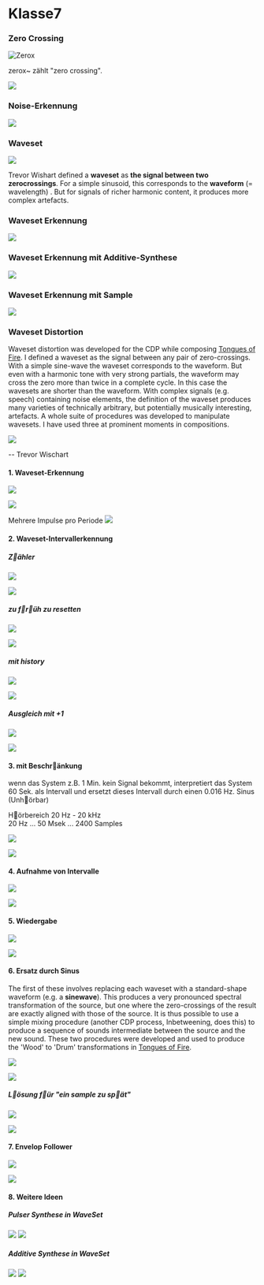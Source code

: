 # Klasse7


### Zero Crossing

![Zerox](Klasse7/png/zerox.png)

zerox~ zählt "zero crossing".

![](Klasse7/png/zerocross.png)


### Noise-Erkennung

![](Klasse7/png/noisiness.png)


### Waveset

![](Klasse7/png/waveset.png)

Trevor Wishart defined a **waveset** as **the signal between two zerocrossings**. For a simple sinusoid, this corresponds to the **waveform** (= wavelength) . But for signals of richer harmonic content, it produces more complex artefacts.

### Waveset Erkennung 

![](Klasse7/png/zerocross1.png)


### Waveset Erkennung mit Additive-Synthese
![](Klasse7/png/zerocross2.png)

### Waveset Erkennung mit Sample
![](Klasse7/png/zerocross3.png)



### Waveset Distortion


Waveset distortion was developed for the CDP while composing [Tongues of Fire](https://www.youtube.com/watch?v=x-Or7VaMlEI). I defined a waveset as the signal between any pair of zero-crossings. With a simple sine-wave the waveset corresponds to the waveform. But even with a harmonic tone with very strong partials, the waveform may cross the zero more than twice in a complete cycle. In this case the wavesets are shorter than the waveform. With complex signals (e.g. speech) containing noise elements, the definition of the waveset produces many varieties of technically arbitrary, but potentially musically interesting, artefacts. A whole suite of procedures was developed to manipulate wavesets. I have used three at prominent moments in compositions.

![](Klasse7/png/waveforms.png)


-- Trevor Wischart

#### 1. Waveset-Erkennung 

![](Klasse7/png/ws1.png)

![](Klasse7/png/ws1_gen.png)

Mehrere Impulse pro Periode
![](Klasse7/png/ws1_additive.png)

#### 2. Waveset-Intervallerkennung 

##### Z￿ähler
![](Klasse7/png/ws2_0.png)

![](Klasse7/png/ws2_0_gen.png)

##### zu f￿r￿üh zu resetten

![](Klasse7/png/ws2_1.png)

![](Klasse7/png/ws2_1_gen.png)

##### mit history

![](Klasse7/png/ws2_2.png)

![](Klasse7/png/ws2_2_gen.png)

##### Ausgleich mit +1

![](Klasse7/png/ws2_3.png)

![](Klasse7/png/ws2_3_gen.png)

#### 3. mit Beschr￿änkung

wenn das System z.B. 1 Min. kein Signal bekommt, interpretiert das System 60 Sek. als Intervall und ersetzt dieses Intervall durch einen 0.016 Hz. Sinus (Unh￿örbar)

H￿örbereich 20 Hz - 20 kHz  
20 Hz ... 50 Msek ... 2400 Samples
 

![](Klasse7/png/ws3.png)

![](Klasse7/png/ws3_gen.png)

#### 4. Aufnahme von Intervalle

![](Klasse7/png/ws4.png)

![](Klasse7/png/ws4_gen.png)

#### 5. Wiedergabe

![](Klasse7/png/ws5.png)

![](Klasse7/png/ws5_gen.png)


#### 6. Ersatz durch Sinus


The first of these involves replacing each waveset with a standard-shape waveform (e.g. a **sinewave**). This produces a very pronounced spectral transformation of the source, but one where the zero-crossings of the result are exactly aligned with those of the source. It is thus possible to use a simple mixing procedure (another CDP process, Inbetweening, does this) to produce a sequence of sounds intermediate between the source and the new sound. These two procedures were developed and used to produce the 'Wood' to 'Drum' transformations in [Tongues of Fire](https://www.youtube.com/watch?v=Ude4717dlsQ).

![](Klasse7/png/ws6.png)

![](Klasse7/png/ws6_gen.png)

##### L￿ösung f￿ür "ein sample zu sp￿ät"

![](Klasse7/png/ws6_2.png)

![](Klasse7/png/ws6_2_gen.png)

#### 7. Envelop Follower

![](Klasse7/png/ws7.png)

![](Klasse7/png/ws7_gen.png)

#### 8. Weitere Ideen

##### Pulser Synthese in WaveSet

![](Klasse7/png/pulser.png)
![](Klasse7/png/pulser_gen.png)

##### Additive Synthese in WaveSet

![](Klasse7/png/additive.png)
![](Klasse7/png/additive_gen.png)
